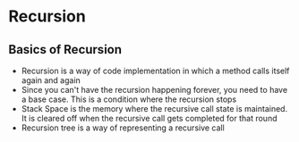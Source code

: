 # Recursion
## Basics of Recursion
* Recursion is a way of code implementation in which a method calls itself again and again
* Since you can't have the recursion happening forever, you need to have a base case. This is a condition where the recursion stops
* Stack Space is the memory where the recursive call state is maintained. It is cleared off when the recursive call gets completed for that round
* Recursion tree is a way of representing a recursive call

